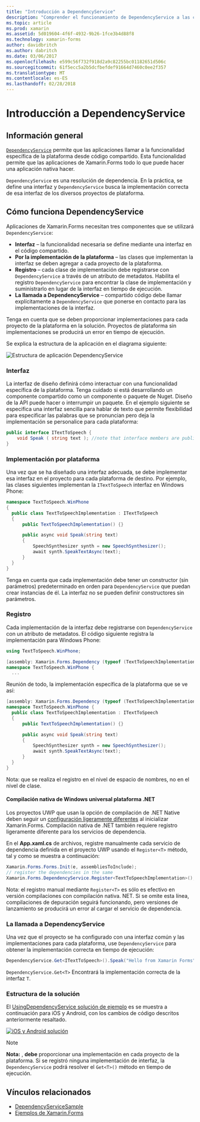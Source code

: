 ```yaml
---
title: "Introducción a DependencyService"
description: "Comprender el funcionamiento de DependencyService a las características de la plataforma nativa de acceso"
ms.topic: article
ms.prod: xamarin
ms.assetid: 5d019604-4f6f-4932-9b26-1fce3b4d88f8
ms.technology: xamarin-forms
author: davidbritch
ms.author: dabritch
ms.date: 03/06/2017
ms.openlocfilehash: e599c56f732f918d2a9c82255bc01182651d506c
ms.sourcegitcommit: 61f5ecc5a2b5dcfbefdef91664d7460c0ee2f357
ms.translationtype: MT
ms.contentlocale: es-ES
ms.lasthandoff: 02/28/2018
---
```

# <a name="introduction-to-dependencyservice"></a>Introducción a DependencyService

## <a name="overview"></a>Información general

[`DependencyService`](https://developer.xamarin.com/api/type/Xamarin.Forms.DependencyService/) permite que las aplicaciones llamar a la funcionalidad específica de la plataforma desde código compartido. Esta funcionalidad permite que las aplicaciones de Xamarin.Forms todo lo que puede hacer una aplicación nativa hacer.

`DependencyService` es una resolución de dependencia. En la práctica, se define una interfaz y `DependencyService` busca la implementación correcta de esa interfaz de los diversos proyectos de plataforma.

## <a name="how-dependencyservice-works"></a>Cómo funciona DependencyService

Aplicaciones de Xamarin.Forms necesitan tres componentes que se utilizará `DependencyService`:

- **Interfaz** &ndash; la funcionalidad necesaria se define mediante una interfaz en el código compartido.
- **Por la implementación de la plataforma** &ndash; las clases que implementan la interfaz se deben agregar a cada proyecto de la plataforma.
- **Registro** &ndash; cada clase de implementación debe registrarse con `DependencyService` a través de un atributo de metadatos. Habilita el registro `DependencyService` para encontrar la clase de implementación y suministrarlo en lugar de la interfaz en tiempo de ejecución.
- **La llamada a DependencyService** &ndash; compartido código debe llamar explícitamente a `DependencyService` que ponerse en contacto para las implementaciones de la interfaz.

Tenga en cuenta que se deben proporcionar implementaciones para cada proyecto de la plataforma en la solución. Proyectos de plataforma sin implementaciones se producirá un error en tiempo de ejecución.

Se explica la estructura de la aplicación en el diagrama siguiente:

![](introduction-images/overview-diagram.png "Estructura de aplicación DependencyService")

### <a name="interface"></a>Interfaz

La interfaz de diseño definirá cómo interactuar con una funcionalidad específica de la plataforma. Tenga cuidado si está desarrollando un componente compartido como un componente o paquete de Nuget. Diseño de la API puede hacer o interrumpir un paquete. En el ejemplo siguiente se especifica una interfaz sencilla para hablar de texto que permite flexibilidad para especificar las palabras que se pronuncian pero deja la implementación se personalice para cada plataforma:

```csharp
public interface ITextToSpeech {
    void Speak ( string text ); //note that interface members are public by default
}
```

### <a name="implementation-per-platform"></a>Implementación por plataforma

Una vez que se ha diseñado una interfaz adecuada, se debe implementar esa interfaz en el proyecto para cada plataforma de destino. Por ejemplo, las clases siguientes implementan la `ITextToSpeech` interfaz en Windows Phone:

```csharp
namespace TextToSpeech.WinPhone
{
  public class TextToSpeechImplementation : ITextToSpeech
  {
      public TextToSpeechImplementation() {}

      public async void Speak(string text)
      {
          SpeechSynthesizer synth = new SpeechSynthesizer();
          await synth.SpeakTextAsync(text);
      }
  }
}
```

Tenga en cuenta que cada implementación debe tener un constructor (sin parámetros) predeterminado en orden para `DependencyService` que puedan crear instancias de él. La interfaz no se pueden definir constructores sin parámetros.

### <a name="registration"></a>Registro

Cada implementación de la interfaz debe registrarse con `DependencyService` con un atributo de metadatos. El código siguiente registra la implementación para Windows Phone:

```csharp
using TextToSpeech.WinPhone;

[assembly: Xamarin.Forms.Dependency (typeof (TextToSpeechImplementation))]
namespace TextToSpeech.WinPhone {
  ...
```

Reunión de todo, la implementación específica de la plataforma que se ve así:

```csharp
[assembly: Xamarin.Forms.Dependency (typeof (TextToSpeechImplementation))]
namespace TextToSpeech.WinPhone {
  public class TextToSpeechImplementation : ITextToSpeech
  {
      public TextToSpeechImplementation() {}

      public async void Speak(string text)
      {
          SpeechSynthesizer synth = new SpeechSynthesizer();
          await synth.SpeakTextAsync(text);
      }
  }
}
```

Nota: que se realiza el registro en el nivel de espacio de nombres, no en el nivel de clase.

#### <a name="universal-windows-platform-net-native-compilation"></a>Compilación nativa de Windows universal plataforma .NET

Los proyectos UWP que usan la opción de compilación de .NET Native deben seguir un [configuración ligeramente diferentes](~/xamarin-forms/platform/windows/installation/universal.md#target-invocation-exception) al inicializar Xamarin.Forms. Compilación nativa de .NET también requiere registro ligeramente diferente para los servicios de dependencia.

En el **App.xaml.cs** de archivos, registre manualmente cada servicio de dependencia definida en el proyecto UWP usando el `Register<T>` método, tal y como se muestra a continuación:

```csharp
Xamarin.Forms.Forms.Init(e, assembliesToInclude);
// register the dependencies in the same
Xamarin.Forms.DependencyService.Register<TextToSpeechImplementation>();
```

Nota: el registro manual mediante `Register<T>` es sólo es efectivo en versión compilaciones con compilación nativa. NET. Si se omite esta línea, compilaciones de depuración seguirá funcionando, pero versiones de lanzamiento se producirá un error al cargar el servicio de dependencia.

### <a name="call-to-dependencyservice"></a>La llamada a DependencyService

Una vez que el proyecto se ha configurado con una interfaz común y las implementaciones para cada plataforma, use `DependencyService` para obtener la implementación correcta en tiempo de ejecución:

```csharp
DependencyService.Get<ITextToSpeech>().Speak("Hello from Xamarin Forms");
```

`DependencyService.Get<T>` Encontrará la implementación correcta de la interfaz `T`.

### <a name="solution-structure"></a>Estructura de la solución

El [UsingDependencyService solución de ejemplo](https://developer.xamarin.com/samples/UsingDependencyService/) es se muestra a continuación para iOS y Android, con los cambios de código descritos anteriormente resaltado.

 [ ![iOS y Android solución](introduction-images/solution-sml.png "DependencyService estructura de la solución de ejemplo")](introduction-images/solution.png "DependencyService estructura de la solución de ejemplo")

> [!NOTE]
> **Nota:** , **debe** proporcionar una implementación en cada proyecto de la plataforma. Si se registró ninguna implementación de interfaz, la `DependencyService` podrá resolver el `Get<T>()` método en tiempo de ejecución.


## <a name="related-links"></a>Vínculos relacionados

- [DependencyServiceSample](https://developer.xamarin.com/samples/xamarin-forms/UsingDependencyService/)
- [Ejemplos de Xamarin.Forms](https://developer.xamarin.com/samples/xamarin-forms/all/)
